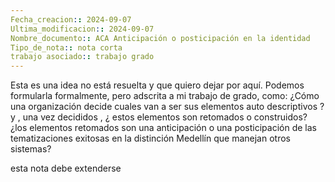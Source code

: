 ```yaml
---
Fecha_creacion:: 2024-09-07
Ultima_modificacion:: 2024-09-07
Nombre_documento:: ACA Anticipación o posticipación en la identidad
Tipo_de_nota:: nota corta 
trabajo asociado:: trabajo grado
---
```



Esta es una idea no está resuelta y que quiero dejar por aquí.  Podemos formularla formalmente, pero adscrita a mi trabajo de grado,  como: ¿Cómo una organización decide cuales van a ser sus elementos auto descriptivos ? y , una vez decididos , ¿ estos elementos son retomados o construidos? ¿los elementos retomados son una anticipación o una posticipación de las tematizaciones exitosas en la distinción Medellín que manejan otros sistemas?

esta nota debe extenderse